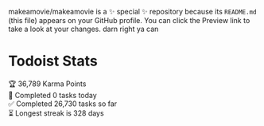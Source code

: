 makeamovie/makeamovie is a ✨ special ✨ repository because its `README.md` (this file) appears on your GitHub profile.
You can click the Preview link to take a look at your changes. darn right ya can

# Todoist Stats

<!-- TODO-IST:START -->
🏆  36,789 Karma Points           
🌸  Completed 0 tasks today           
✅  Completed 26,730 tasks so far           
⏳  Longest streak is 328 days
<!-- TODO-IST:END -->